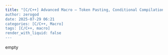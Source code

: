 ```yaml
---
title: "[C/C++] Advanced Macro – Token Pasting, Conditional Compilation and Debugging
author: zerogod
date: 2025-07-29 06:21
categories: [C/C++, Macro]
tags: [C/C++, macro]
render_with_liquid: false
---
```

empty